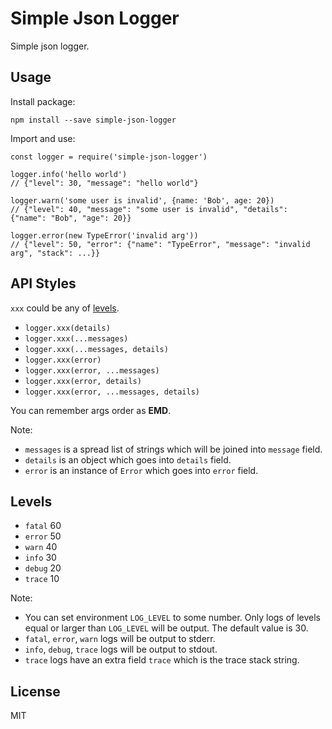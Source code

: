 # Simple Json Logger

Simple json logger.

## Usage

Install package:

`npm install --save simple-json-logger`

Import and use:

```
const logger = require('simple-json-logger')

logger.info('hello world') 
// {"level": 30, "message": "hello world"}

logger.warn('some user is invalid', {name: 'Bob', age: 20})
// {"level": 40, "message": "some user is invalid", "details": {"name": "Bob", "age": 20}}

logger.error(new TypeError('invalid arg'))
// {"level": 50, "error": {"name": "TypeError", "message": "invalid arg", "stack": ...}}
```

## API Styles

`xxx` could be any of [levels](#levels).

- `logger.xxx(details)`
- `logger.xxx(...messages)`
- `logger.xxx(...messages, details)`
- `logger.xxx(error)`
- `logger.xxx(error, ...messages)`
- `logger.xxx(error, details)`
- `logger.xxx(error, ...messages, details)`

You can remember args order as **EMD**.

Note:

- `messages` is a spread list of strings which will be joined into `message` field.
- `details` is an object which goes into `details` field.
- `error` is an instance of `Error` which goes into `error` field.

## Levels

- `fatal`   60
- `error`   50
- `warn`    40
- `info`    30
- `debug`   20
- `trace`   10

Note:

- You can set environment `LOG_LEVEL` to some number. Only logs of levels equal or larger than `LOG_LEVEL` will
be output. The default value is 30.
- `fatal`, `error`, `warn` logs will be output to stderr.
- `info`, `debug`, `trace` logs will be output to stdout.
- `trace` logs have an extra field `trace` which is the trace stack string.

## License

MIT
